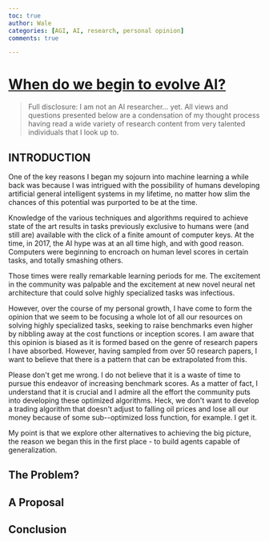 ```yaml
---
toc: true
author: Wale
categories: [AGI, AI, research, personal opinion]
comments: true

---
```


# <u>When do we begin to evolve AI?</u> 

> Full disclosure: I am not an AI researcher... yet. All views and questions presented below are a condensation of my thought process having read a wide variety of research content from very talented individuals that I look up to.



## INTRODUCTION

One of the key reasons I began my sojourn into machine learning a while back was because I was intrigued with the possibility of humans developing artificial general intelligent systems in my lifetime, no matter how slim the chances of this potential was purported to be at the time. 

Knowledge of the various techniques and algorithms required to achieve state of the art results in tasks previously exclusive to humans were (and still are) available with the click of a finite amount of computer keys. At the time, in 2017, the AI hype was at an all time high, and with good reason. Computers were beginning to encroach on human level scores in certain tasks, and totally smashing others.

Those times were really remarkable learning periods for me. The excitement in the community was palpable and the excitement at new novel neural net architecture that could solve highly specialized tasks was infectious.

However, over the course of my personal growth, I have come to form the opinion that we seem to be focusing a whole lot of all our resources on solving highly specialized tasks, seeking to raise benchmarks even higher by nibbling away at the cost functions or inception scores. I am aware that this opinion is biased as it is formed based on the genre of research papers I have absorbed. However, having sampled from over 50 research papers, I want to believe that there is a pattern that can be extrapolated from this.

Please don't get me wrong. I do not believe that it is a waste of time to pursue this endeavor of increasing benchmark scores. As a matter of fact, I understand that it is crucial and I admire all the effort the community puts into developing these optimized algorithms. Heck, we don't want to develop a trading algorithm that doesn't adjust to falling oil prices and lose all our money because of some sub--optimized loss function, for example. I get it.

My point is that we explore other alternatives to achieving the big picture, the reason we began this in the first place - to build agents capable of generalization. 



## The Problem?





## A Proposal





## Conclusion

